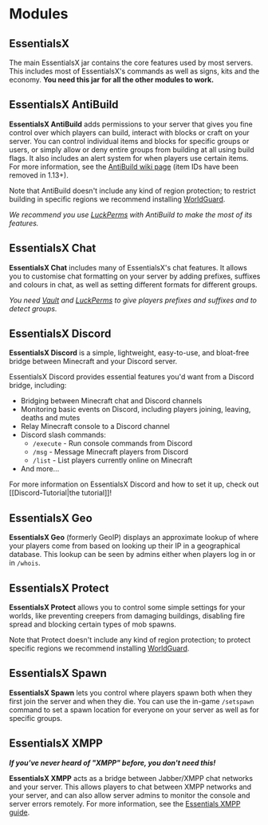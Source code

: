 # Modules

## EssentialsX

The main EssentialsX jar contains the core features used by most servers. This includes most of EssentialsX's commands as well as signs, kits and the economy. **You need this jar for all the other modules to work.**

## EssentialsX AntiBuild

**EssentialsX AntiBuild** adds permissions to your server that gives you fine control over which players can build, interact with blocks or craft on your server. You can control individual items and blocks for specific groups or users, or simply allow or deny entire groups from building at all using build flags. It also includes an alert system for when players use certain items. For more information, see the [AntiBuild wiki page](http://wiki.mc-ess.net/wiki/AntiBuild) (item IDs have been removed in 1.13+).

Note that AntiBuild doesn't include any kind of region protection; to restrict building in specific regions we recommend installing [WorldGuard](https://dev.bukkit.org/projects/worldguard).

*We recommend you use [LuckPerms](https://luckperms.net/download) with AntiBuild to make the most of its features.*

## EssentialsX Chat

**EssentialsX Chat** includes many of EssentialsX's chat features. It allows you to customise chat formatting on your server by adding prefixes, suffixes and colours in chat, as well as setting different formats for different groups.

*You need [Vault](https://www.spigotmc.org/resources/34315/) and [LuckPerms](https://luckperms.net/download) to give players prefixes and suffixes and to detect groups.*

## EssentialsX Discord

**EssentialsX Discord** is a simple, lightweight, easy-to-use, and bloat-free bridge between Minecraft and your Discord server.

EssentialsX Discord provides essential features you'd want from a Discord bridge, including:

* Bridging between Minecraft chat and Discord channels
* Monitoring basic events on Discord, including players joining, leaving, deaths and mutes
* Relay Minecraft console to a Discord channel
* Discord slash commands:
  * `/execute` - Run console commands from Discord
  * `/msg` - Message Minecraft players from Discord
  * `/list` - List players currently online on Minecraft
* And more...

For more information on EssentialsX Discord and how to set it up, check out [[Discord-Tutorial|the tutorial]]!

<!--
## EssentialsX Discord Link

**EssentialsX Discord Link** takes EssentialsX Discord one step further, allowing you to link ranks between your Discord server and Minecraft!
-->

## EssentialsX Geo

**EssentialsX Geo** (formerly GeoIP) displays an approximate lookup of where your players come from based on looking up their IP in a geographical database. This lookup can be seen by admins either when players log in or in `/whois`.

## EssentialsX Protect

**EssentialsX Protect** allows you to control some simple settings for your worlds, like preventing creepers from damaging buildings, disabling fire spread and blocking certain types of mob spawns.

Note that Protect doesn't include any kind of region protection; to protect specific regions we recommend installing [WorldGuard](https://dev.bukkit.org/projects/worldguard).

## EssentialsX Spawn

**EssentialsX Spawn** lets you control where players spawn both when they first join the server and when they die. You can use the in-game `/setspawn` command to set a spawn location for everyone on your server as well as for specific groups.

## EssentialsX XMPP

***If you've never heard of "XMPP" before, you don't need this!***

**EssentialsX XMPP** acts as a bridge between Jabber/XMPP chat networks and your server. This allows players to chat between XMPP networks and your server, and can also allow server admins to monitor the console and server errors remotely. For more information, see the [Essentials XMPP guide](https://wiki.mc-ess.net/wiki/XMPP).

<!--
## EssentialsX Potato

**EssentialsX Potato** integrates your Minecraft server with the well-known culinary open source project [Potato](https://github.com/drtshock/Potato). This ensures you always have the finest high-quality potatos ready to go!
-->

